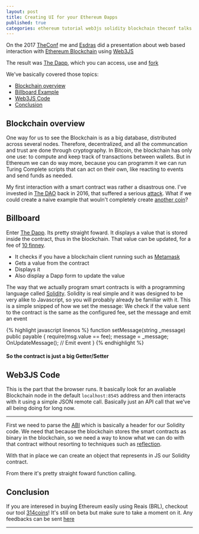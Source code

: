 ```yaml
---
layout: post
title: Creating UI for your Ethereum Ðapps
published: true
categories: ethereum tutorial web3js solidity blockchain theconf talks
---
```



On the 2017 [TheConf](http://www.theconf.club) me and [Esdras](https://github.com/esdrasedu) did a presentation about web based interaction with [Ethereum Blockchain](https://www.ethereum.org) using [Web3JS](https://github.com/ethereum/web3.js/)

The result was [The Dapp](http://thedapp.club), which you can access, use and [fork](https://github.com/lucca65/thedapp)

We've basically covered those topics:

- [Blockchain overview](#blockchain-overview)
- [Billboard Example](#billboard)
- [Web3JS Code](#web3js-code)
- [Conclusion](#conclusion)

## Blockchain overview

One way for us to see the Blockchain is as a big database, distributed across several nodes. Therefore, decentralized, and all the communcation and trust are done through cryptography. In Bitcoin, the blockchain has only one use: to compute and keep track of transactions between wallets. But in Ethereum we can do way more, because you can programm it we can run Turing Complete scripts that can act on their own, like reacting to events and send funds as needed.

My first interaction with a smart contract was rather a disastrous one. I've invested in [The DAO](https://daohub.org/) back in 2016, that suffered a serious [attack](https://www.coindesk.com/understanding-dao-hack-journalists/). What if we could create a naive example that wouln't completely create [another coin](https://ethereumclassic.github.io)?

## Billboard

Enter [The Dapp](http://thedapp.club). Its pretty straight foward. It displays a value that is stored inside the contract, thus in the blockchain. That value can be updated, for a fee of [10 finney](http://ethdocs.org/en/latest/ether.html#denominations).

- It checks if you have a blockchain client running such as [Metamask](http://metamask.io)
- Gets a value from the contract
- Displays it
- Also display a Dapp form to update the value


The way that we actually program smart contracts is with a programming language called [Solidity](https://solidity.readthedocs.io). Solidity is real simple and it was designed to be very alike to Javascript, so you will probably already be familiar with it. This is a simple snipped of how we set the message: We check if the value sent to the contract is the same as the configured fee, set the message and emit an event

{% highlight javascript linenos %}
  function setMessage(string _message) public payable {
    require(msg.value == fee);
    message = _message;
    OnUpdateMessage(); // Emit event
  }
{% endhighlight %}

#### So the contract is just a big Getter/Setter

## Web3JS Code

This is the part that the browser runs. It basically look for an avaliable Blockchain node in the default `localhost:8545` address and then interacts with it using a simple JSON remote call. Basically just an API call that we've all being doing for long now.

<script src="https://gist.github.com/lucca65/2d4cef4dd560b286ff9d9b8badfcfd29.js"></script>

<hr/>


First we need to parse the [ABI](https://github.com/ethereum/wiki/wiki/Ethereum-Contract-ABI) which is basically a header for our Solidity code. We need that because the blockchain stores the smart contracts as binary in the blockchain, so we need a way to know what we can do with that contract without resorting to techniques such as [reflection](http://www.wikiwand.com/en/Reflection_%28computer_programming%29).

With that in place we can create an object that represents in JS our Solidity contract.

From there it's pretty straight foward function calling.

## Conclusion

If you are interesed in buying Ethereum easily using Reais (BRL), checkout our tool [314coins](https://314coins.com)! It's still on beta but make sure to take a moment on it. Any feedbacks can be sent [here](mailto:contato@314coins.com)

-----------

